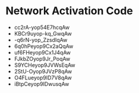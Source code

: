 # Network Activation Code
* cc2rA-yop54E7hcqAw
* KBCr9uyop-kq_GwqAw
* -q6rN-yop_ZzsdIqAw
* 6q0hPeyop9Cx2aQqAw
* uf6FHeyop9Cx1J4qAw
* FJkbZOyop9Jr_PoqAw
* S9YCHeyop9JVWsEqAw
* 2StU-Oyop9JVzP8qAw
* O4FLueyop9ID7V8qAw
* iBtpCeyop9IDwusqAw